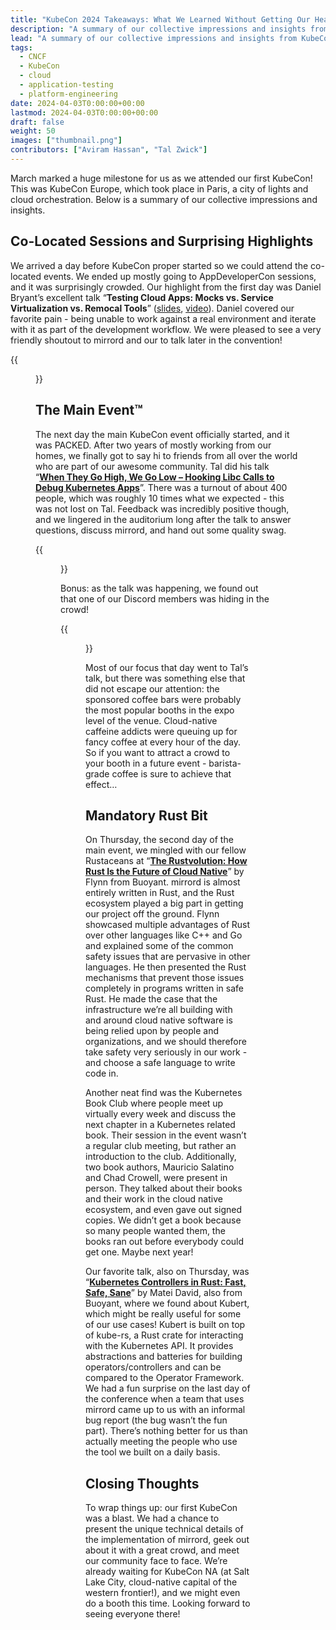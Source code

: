 ```yaml
---
title: "KubeCon 2024 Takeaways: What We Learned Without Getting Our Heads Spun"
description: "A summary of our collective impressions and insights from KubeCon Europe 2024"
lead: "A summary of our collective impressions and insights from KubeCon Europe  2024"
tags:
  - CNCF
  - KubeCon
  - cloud
  - application-testing  
  - platform-engineering 
date: 2024-04-03T0:00:00+00:00
lastmod: 2024-04-03T0:00:00+00:00
draft: false
weight: 50
images: ["thumbnail.png"]
contributors: ["Aviram Hassan", "Tal Zwick"]
---
```


March marked a huge milestone for us as we attended our first KubeCon! This was KubeCon Europe, which took place in Paris, a city of lights and cloud orchestration. Below is a summary of our collective impressions and insights.

## Co-Located Sessions and Surprising Highlights

We arrived a day before KubeCon proper started so we could attend the co-located events. We ended up mostly going to AppDeveloperCon sessions, and it was surprisingly crowded. Our highlight from the first day was Daniel Bryant’s excellent talk “**Testing Cloud Apps: Mocks vs. Service Virtualization vs. Remocal Tools**” ([slides](https://speakerdeck.com/danielbryantuk/testing-cloud-apps-mocks-vs-service-virtualization-vs-remocal-tools), [video](https://www.youtube.com/watch?v=3tP31j_T6IE)). Daniel covered our favorite pain - being unable to work against a real environment and iterate with it as part of the development workflow. We were pleased to see a very friendly shoutout to mirrord and our to talk later in the convention! 

{{<figure src="first-image.png" alt="KubeCon 2024 Takeaways " height="100%" width="100%">}}


## The Main Event™

The next day the main KubeCon event officially started, and it was PACKED. After two years of mostly working from our homes, we finally got to say hi to friends from all over the world who are part of our awesome community. Tal did his talk “[**When They Go High, We Go Low – Hooking Libc Calls to Debug Kubernetes Apps**](https://youtu.be/3OSQdiKTNU8?si=wP3IPbMM2g-GSBl-)”. There was a turnout of about 400 people, which was roughly 10 times what we expected - this was not lost on Tal. Feedback was incredibly positive though, and we lingered in the auditorium long after the talk to answer questions, discuss mirrord, and hand out some quality swag. 

{{<figure src="second-image.png" alt="KubeCon 2024 Takeaways " height="100%" width="100%">}}

Bonus: as the talk was happening, we found out that one of our Discord members was hiding in the crowd!

{{<figure src="third-image.png" alt="KubeCon 2024 Takeaways " height="100%" width="100%">}}

Most of our focus that day went to Tal’s talk, but there was something else that did not escape our attention: the sponsored coffee bars were probably the most popular booths in the expo level of the venue. Cloud-native caffeine addicts were queuing up for fancy coffee at every hour of the day. So if you want to attract a crowd to your booth in a future event - barista-grade coffee is sure to achieve that effect…

## Mandatory Rust Bit

On Thursday, the second day of the main event, we mingled with our fellow Rustaceans at “[**The Rustvolution: How Rust Is the Future of Cloud Native**](https://youtu.be/2q3RLffSvEc?si=ogw9FbVZXMuVj14K)” by Flynn from Buoyant. mirrord is almost entirely written in Rust, and the Rust ecosystem played a big part in getting our project off the ground. Flynn showcased multiple advantages of Rust over other languages like C++ and Go and explained some of the common safety issues that are pervasive in other languages. He then presented the Rust mechanisms that prevent those issues completely in programs written in safe Rust. He made the case that the infrastructure we’re all building with and around cloud native software is being relied upon by people and organizations, and we should therefore take safety very seriously in our work - and choose a safe language to write code in.

Another neat find was the Kubernetes Book Club where people meet up virtually every week and discuss the next chapter in a Kubernetes related book. Their session in the event wasn’t a regular club meeting, but rather an introduction to the club. Additionally, two book authors, Mauricio Salatino and Chad Crowell, were present in person. They talked about their books and their work in the cloud native ecosystem, and even gave out signed copies. We didn’t get a book because so many people wanted them, the books ran out before everybody could get one. Maybe next year!

Our favorite talk, also on Thursday, was “[**Kubernetes Controllers in Rust: Fast, Safe, Sane**](https://kccnceu2024.sched.com/event/1YeOR/kubernetes-controllers-in-rust-fast-safe-sane-matei-david-buoyant)” by Matei David, also from Buoyant, where we found about Kubert, which might be really useful for some of our use cases! Kubert is built on top of kube-rs, a Rust crate for interacting with the Kubernetes API. It provides abstractions and batteries for building operators/controllers and can be compared to the Operator Framework.
We had a fun surprise on the last day of the conference when a team that uses mirrord came up to us with an informal bug report (the bug wasn’t the fun part). There’s nothing better for us than actually meeting the people who use the tool we built on a daily basis.

## Closing Thoughts

To wrap things up: our first KubeCon was a blast. We had a chance to present the unique technical details of the implementation of mirrord, geek out about it with a great crowd, and meet our community face to face. We’re already waiting for KubeCon NA (at Salt Lake City, cloud-native capital of the western frontier!), and we might even do a booth this time. Looking forward to seeing everyone there!
